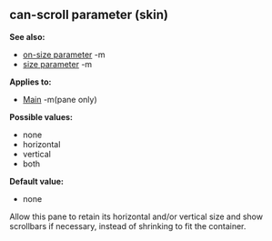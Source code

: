 ## can-scroll parameter (skin)
**See also:**
*   [on-size parameter](/ref/%7Bskin%7D/param/on-size.md) -m
*   [size parameter](/ref/%7Bskin%7D/param/size.md) -m
<!-- -->
**Applies to:**
*   [Main](/ref/%7Bskin%7D/control/main.md) -m(pane only)
<!-- -->
**Possible values:**
*   none
*   horizontal
*   vertical
*   both
<!-- -->
**Default value:**
*   none


Allow this pane to retain its horizontal and/or vertical size
and show scrollbars if necessary, instead of shrinking to fit the
container.
